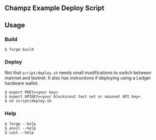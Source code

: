 ## Champz Example Deploy Script

## Usage

### Build

```shell
$ forge build
```

### Deploy

Not that `script/deploy.sh` needs small modifications to switch between mainnet and testnet. It also has instructions if deploying using a Ledger hardware wallet.

```shell
$ export PKEY=<your key>
$ export APIKEY=<your blockscout test net or mainnet API key>
$ sh script/deploy.sh
```



### Help

```shell
$ forge --help
$ anvil --help
$ cast --help
```

